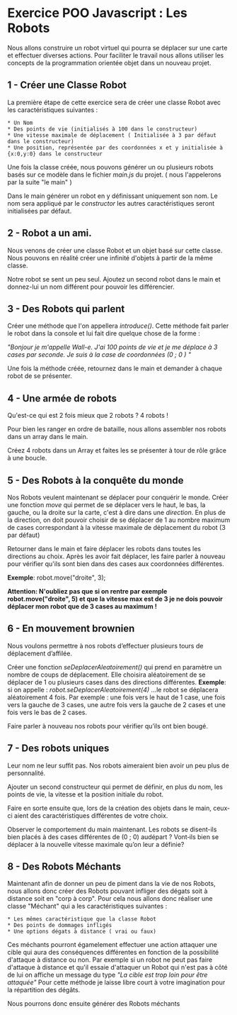 # Exercice POO Javascript : Les Robots

Nous allons construire un robot virtuel qui pourra se déplacer sur une carte et effectuer diverses actions. Pour faciliter le travail nous allons utiliser les concepts de la programmation orientée objet dans un nouveau projet.

## 1 - Créer une Classe Robot

La première étape de cette exercice sera de créer une classe Robot avec les caractéristiques suivantes :

    * Un Nom
    * Des points de vie (initialisés à 100 dans le constructeur)
    * Une vitesse maximale de déplacement ( Initialisée à 3 par défaut dans le constructeur)
    * Une position, représentée par des coordonnées x et y initialisée à {x:0,y:0} dans le constructeur

Une fois la classe créée, nous pouvons générer un ou plusieurs robots basés sur ce modèle dans le fichier *main.js* du projet. ( nous l'appelerons par la suite "le main" )

Dans le main générer un robot en y définissant uniquement son nom. Le nom sera appliqué par le *constructor* les autres caractéristiques seront initialisées par défaut.

## 2 - Robot a un ami.

Nous venons de créer une classe Robot et un objet basé sur cette classe. Nous pouvons en réalité créer une infinité d'objets à partir de la même classe.

Notre robot se sent un peu seul. Ajoutez un second robot dans le main et donnez-lui un nom différent pour pouvoir les différencier.

## 3 - Des Robots qui parlent

Créer une méthode que l'on appellera *introduce()*. Cette méthode fait parler le robot dans la console et lui fait dire quelque chose de la forme :

*"Bonjour je m'appelle Wall-e. J'ai 100 points de vie et je me déplace à 3 cases par seconde. Je suis à la case de coordonnées (0 ; 0 ) "*

Une fois la méthode créée, retournez dans le main et demander à chaque robot de se présenter.

## 4 - Une armée de robots

Qu'est-ce qui est 2 fois mieux que 2 robots ? 4 robots !

Pour bien les ranger en ordre de bataille, nous allons assembler nos robots dans un array dans le main.

Créez 4 robots dans un Array et faites les se présenter à tour de rôle grâce à une boucle.

## 5 - Des Robots à la conquête du monde

Nos  Robots veulent maintenant se déplacer pour conquérir le monde. Créer une fonction *move* qui permet de se déplacer vers le haut, le bas, la gauche, ou la droite sur la carte, c'est à dire dans une *direction*. En plus de la direction, on doit pouvoir choisir de se déplacer de 1 au nombre maximum de cases correspondant à la vitesse maximale de déplacement du robot (3 par défaut)

Retourner dans le main et faire déplacer les robots dans toutes les directions au choix. Après les avoir fait déplacer, les faire parler à nouveau pour vérifier qu'ils sont bien dans des cases aux coordonnées différentes.

**Exemple**: robot.move("droite", 3);

**Attention: N'oubliez pas que si on rentre par exemple robot.move("droite", 5) et que la vitesse max est de 3 je ne dois pouvoir déplacer mon robot que de 3 cases au maximum !**

## 6 - En mouvement brownien

Nous voulons permettre à nos robots d’effectuer plusieurs tours de déplacement d’affilée.

Créer une fonction *seDeplacerAleatoirement()* qui prend en paramètre un nombre de coups de déplacement. Elle choisira aléatoirement de se déplacer de 1 ou plusieurs cases dans des directions différentes.
**Exemple**: si on appelle : *robot.seDeplacerAleatoirement(4)* …le robot se déplacera aléatoirement 4 fois. Par exemple : une fois vers le haut de 1 case, une fois vers la gauche de 3 cases, une autre fois vers la gauche de 2 cases et une fois vers le bas de 2 cases.

Faire parler à nouveau nos robots pour vérifier qu’ils ont bien bougé.

## 7 - Des robots uniques
Leur nom ne leur suffit pas. Nos robots aimeraient bien avoir un peu plus de personnalité.

Ajouter un second constructeur qui permet de définir, en plus du nom, les points de vie, la vitesse et la position initiale du robot.

Faire en sorte ensuite que, lors de la création des objets dans le main, ceux‐ci aient des caractéristiques  différentes de votre choix.

Observer le comportement du main maintenant. Les robots se disent-ils bien placés à des cases différentes de (0 ; 0) audépart ? Vont‐ils bien se déplacer à la nouvelle vitesse maximale qu’on leur a définie?

## 8 - Des Robots Méchants
Maintenant afin de donner un peu de piment dans la vie de nos Robots, nous allons donc créer des Robots pouvant infliger des dégats soit à distance soit en "corp à corp". Pour cela nous allons donc réaliser une classe "Méchant" qui a les caractéristiques suivantes :

    * Les mêmes caractéristique que la classe Robot
    * Des points de dommages infligés
    * Une options dégats à distance ( vrai ou faux)
    
Ces méchants pourront égamelement effectuer une action attaquer une cible qui aura des conséquences différentes en fonction de la possibilité d'attaque à distance ou non. Par exemple si un robot ne peut pas faire d'attaque à distance et qu'il essaie d'attaquer un Robot qui n'est pas à côté de lui on affiche un message du type *"La cible est trop loin pour être attaquée"* Pour cette méthode je laisse libre court à votre imagination pour la répartition des dégâts. 

Nous pourrons donc ensuite générer des Robots méchants
